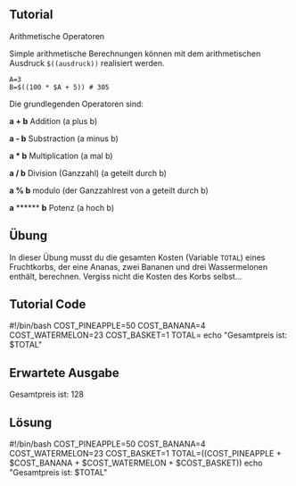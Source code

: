 Tutorial
--------
Arithmetische Operatoren

Simple arithmetische Berechnungen können mit dem arithmetischen Ausdruck `$((ausdruck))` realisiert werden.

    A=3
    B=$((100 * $A + 5)) # 305

Die grundlegenden Operatoren sind:

**a + b**  Addition (a plus b)

**a - b**  Substraction (a minus b)

**a * b**  Multiplication (a mal b)

**a / b**  Division (Ganzzahl) (a geteilt durch b)

**a % b**  modulo (der Ganzzahlrest von a geteilt durch b)

**a** ****** **b** Potenz (a hoch b)

Übung
-----
In dieser Übung musst du die gesamten Kosten (Variable `TOTAL`) eines Fruchtkorbs, der eine Ananas, zwei Bananen und drei Wassermelonen enthält, berechnen. Vergiss nicht die Kosten des Korbs selbst...

Tutorial Code
-------------
#!/bin/bash
COST_PINEAPPLE=50
COST_BANANA=4
COST_WATERMELON=23
COST_BASKET=1
TOTAL=
echo "Gesamtpreis ist: $TOTAL"

Erwartete Ausgabe
-----------------
Gesamtpreis ist: 128

Lösung
------
#!/bin/bash
COST_PINEAPPLE=50
COST_BANANA=4
COST_WATERMELON=23
COST_BASKET=1
TOTAL=$(($COST_PINEAPPLE + $COST_BANANA + $COST_WATERMELON + $COST_BASKET))
echo "Gesamtpreis ist: $TOTAL"
